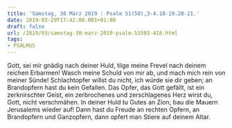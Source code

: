 ```yaml
---
title: 'Samstag, 30 März 2019 : Psalm 51(50),3-4.18-19.20-21.'
date: 2019-03-29T17:42:00.001+01:00
draft: false
url: /2019/03/samstag-30-marz-2019-psalm-51503-418.html
tags: 
- PSALMUS
---
```


Gott, sei mir gnädig nach deiner Huld, tilge meine Frevel nach deinem reichen Erbarmen! Wasch meine Schuld von mir ab, und mach mich rein von meiner Sünde! Schlachtopfer willst du nicht, ich würde sie dir geben; an Brandopfern hast du kein Gefallen. Das Opfer, das Gott gefällt, ist ein zerknirschter Geist, ein zerbrochenes und zerschlagenes Herz wirst du, Gott, nicht verschmähen. In deiner Huld tu Gutes an Zion; bau die Mauern Jerusalems wieder auf! Dann hast du Freude an rechten Opfern, an Brandopfern und Ganzopfern, dann opfert man Stiere auf deinem Altar.